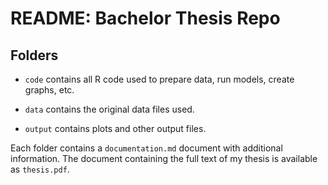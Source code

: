 # README: Bachelor Thesis Repo


## Folders

* `code` contains all R code used to prepare data, run models, create graphs, etc.

* `data` contains the original data files used.

* `output` contains plots and other output files.

Each folder contains a `documentation.md` document with additional information. The document containing the full text of my thesis is available as `thesis.pdf`.
